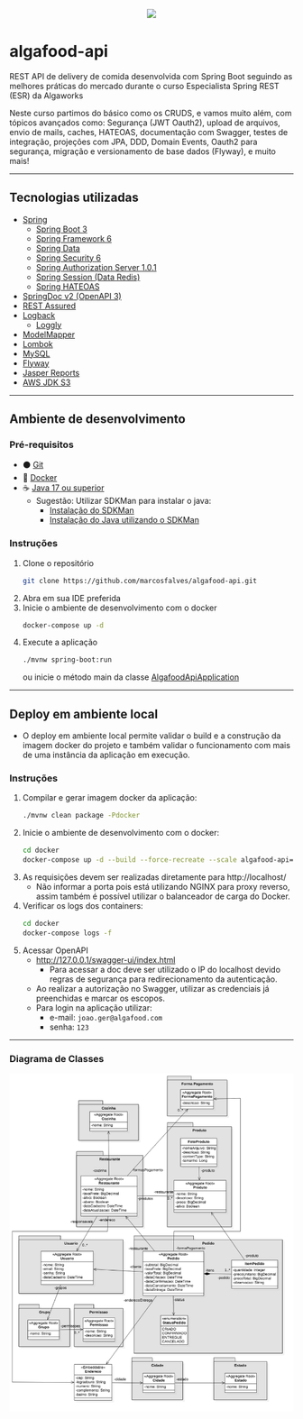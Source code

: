 <p align="center">
   <img src="http://img.shields.io/static/v1?label=STATUS&message=FINALIZADO&color=RED&style=for-the-badge"/>
</p>

# algafood-api
REST API de delivery de comida desenvolvida com Spring Boot seguindo as melhores práticas do mercado durante o curso Especialista Spring REST (ESR) da Algaworks

Neste curso partimos do básico como os CRUDS, e vamos muito além, com tópicos avançados como: Segurança (JWT Oauth2), upload de arquivos, envio de mails, caches, HATEOAS, documentação com Swagger, testes de integração, projeções com JPA, DDD, Domain Events, Oauth2 para segurança, migração e versionamento de base dados (Flyway), e muito mais!

---
## Tecnologias utilizadas
* [Spring](https://spring.io/)
  * [Spring Boot 3](https://spring.io/projects/spring-boot)
  * [Spring Framework 6](https://spring.io/projects/spring-framework)
  * [Spring Data](https://spring.io/projects/spring-data)
  * [Spring Security 6](https://spring.io/projects/spring-security)
  * [Spring Authorization Server 1.0.1](https://spring.io/projects/spring-authorization-server)
  * [Spring Session (Data Redis)](https://spring.io/projects/spring-session)
  * [Spring HATEOAS](https://spring.io/projects/spring-hateoas)
* [SpringDoc v2 (OpenAPI 3)](https://springdoc.org/v2/)
* [REST Assured](https://rest-assured.io/)
* [Logback](https://logback.qos.ch/)
  * [Loggly](https://www.loggly.com/)
* [ModelMapper](http://modelmapper.org/)
* [Lombok](https://projectlombok.org/)
* [MySQL](https://www.mysql.com/)
* [Flyway](https://flywaydb.org/)
* [Jasper Reports](https://community.jaspersoft.com/)
* [AWS JDK S3](https://docs.aws.amazon.com/sdk-for-java/index.html)
---
## Ambiente de desenvolvimento
### Pré-requisitos
- ⚫ [Git](https://git-scm.com/)
- 🐋 [Docker](https://docs.docker.com/engine/install/)
- ☕ [Java 17 ou superior](https://openjdk.org/projects/jdk/)
    - Sugestão: Utilizar SDKMan para instalar o java:
        - [Instalação do SDKMan](https://sdkman.io/install)
        - [Instalação do Java utilizando o SDKMan](https://sdkman.io/usage)

### Instruções

1. Clone o repositório
   ```sh
   git clone https://github.com/marcosfalves/algafood-api.git
   ```
2. Abra em sua IDE preferida
3. Inicie o ambiente de desenvolvimento com o docker
   ```sh
   docker-compose up -d
   ```
4. Execute a aplicação
    ```sh
    ./mvnw spring-boot:run
   ```
   ou inicie o método main da classe [AlgafoodApiApplication](./src/main/java/com/algaworks/algafood/AlgafoodApiApplication.java)
---
## Deploy em ambiente local
- O deploy em ambiente local permite validar o build e a construção da imagem docker do projeto e também validar o funcionamento com mais de uma instância da aplicação em execução.

### Instruções
1. Compilar e gerar imagem docker da aplicação:
   ```sh
   ./mvnw clean package -Pdocker
   ```
2. Inicie o ambiente de desenvolvimento com o docker:
   ```sh
   cd docker
   docker-compose up -d --build --force-recreate --scale algafood-api=2
   ```
3. As requisições devem ser realizadas diretamente para http://localhost/
   * Não informar a porta pois está utilizando NGINX para proxy reverso, assim também é possível utilizar o balanceador de carga do Docker. 
4. Verificar os logs dos containers:
   ```sh
   cd docker
   docker-compose logs -f
   ```
5. Acessar OpenAPI
    * http://127.0.0.1/swagger-ui/index.html
      * Para acessar a doc deve ser utilizado o IP do localhost devido regras de segurança para redirecionamento da autenticação.
    * Ao realizar a autorização no Swagger, utilizar as credenciais já preenchidas e marcar os escopos.
    * Para login na aplicação utilizar:
      * e-mail: ```joao.ger@algafood.com```
      * senha: ```123```
---
### Diagrama de Classes
![alt Diagrama de Classes do projeto](./doc/ESR%20-%20Diagrama%20de%20classes.png)